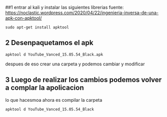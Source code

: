 ##1 entrar al kali y instalar las siguientes librerias
fuente: https://noclastic.wordpress.com/2020/04/22/ingenieria-inversa-de-una-apk-con-apktool/


```
sudo apt-get install apktool
```

## 2 Desenpaquetamos el apk
```
apktool d YouTube_Vanced_15.05.54_Black.apk
```
despues de eso crear una  carpeta y podemos  cambiar  y  modificar

## 3 Luego de realizar los cambios podemos  volver a complar la apolicacion
lo que  hacesmoa  ahora es compilar la  carpeta
```
apktool d YouTube_Vanced_15.05.54_Black
```
